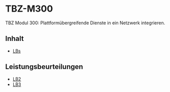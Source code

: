 # TBZ-M300
TBZ Modul 300: Plattformübergreifende Dienste in ein Netzwerk integrieren.

## Inhalt
* [LBs](Leistungsbeurteilungen)


## Leistungsbeurteilungen
* [LB2](./LB2/readme.md)
* [LB3](./LB3/readme.md)